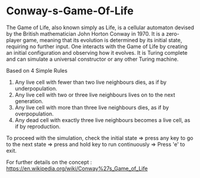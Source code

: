 # Conway-s-Game-Of-Life

The Game of Life, also known simply as Life, is a cellular automaton devised by the British mathematician John Horton Conway in 1970. It is a zero-player game, meaning that its evolution is determined by its initial state, requiring no further input. One interacts with the Game of Life by creating an initial configuration and observing how it evolves. It is Turing complete and can simulate a universal constructor or any other Turing machine.

Based on 4 Simple Rules

1) Any live cell with fewer than two live neighbours dies, as if by underpopulation.
2) Any live cell with two or three live neighbours lives on to the next generation.
3) Any live cell with more than three live neighbours dies, as if by overpopulation.
4) Any dead cell with exactly three live neighbours becomes a live cell, as if by reproduction.

To proceed with the simulation, check the initial state => press any key to go to the next state => press and hold key to run continuously =>
Press 'e' to exit.

For further details on the concept : https://en.wikipedia.org/wiki/Conway%27s_Game_of_Life
